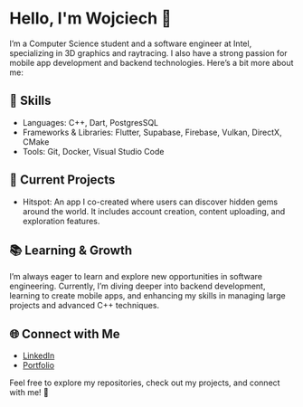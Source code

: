 ﻿# Hello, I'm Wojciech 👋

I’m a Computer Science student and a software engineer at Intel, specializing in 3D graphics and raytracing. I also have a strong passion for mobile app development and backend technologies. Here’s a bit more about me:

## 🌟 Skills

- Languages: C++, Dart, PostgresSQL
- Frameworks & Libraries: Flutter, Supabase, Firebase, Vulkan, DirectX, CMake
- Tools: Git, Docker, Visual Studio Code

## 💼 Current Projects

- Hitspot: An app I co-created where users can discover hidden gems around the world. It includes account creation, content uploading, and exploration features.

## 📚 Learning & Growth

I’m always eager to learn and explore new opportunities in software engineering. Currently, I’m diving deeper into backend development, learning to create mobile apps, and enhancing my skills in managing large projects and advanced C++ techniques.

## 🌐 Connect with Me

- [LinkedIn](https://www.linkedin.com/in/wojciech-trapkowski-62020427a/)
- [Portfolio](https://wojciechtrapkowski.github.io/)

Feel free to explore my repositories, check out my projects, and connect with me! 🚀
